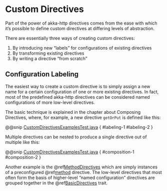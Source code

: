 <a id="custom-directives-java"></a>
# Custom Directives

Part of the power of akka-http directives comes from the ease with which it’s possible to define
custom directives at differing levels of abstraction.

There are essentially three ways of creating custom directives:

 1. By introducing new “labels” for configurations of existing directives
 2. By transforming existing directives
 3. By writing a directive “from scratch”

## Configuration Labeling

The easiest way to create a custom directive is to simply assign a new name for a certain configuration
of one or more existing directives. In fact, most of the predefined akka-http directives can be considered
named configurations of more low-level directives.

The basic technique is explained in the chapter about Composing Directives, where, for example, a new directive
`getOrPut` is defined like this:

@@snip [CustomDirectivesExamplesTest.java](../../../../../../test/java/docs/http/javadsl/server/directives/CustomDirectivesExamplesTest.java) { #labeling-1 #labeling-2 }

Multiple directives can be nested to produce a single directive out of multiple like this:

@@snip [CustomDirectivesExamplesTest.java](../../../../../../test/java/docs/http/javadsl/server/directives/CustomDirectivesExamplesTest.java) { #composition-1 #composition-2 }

Another example is the @ref[MethodDirectives](method-directives/index.md#methoddirectives-java) which are simply instances of a preconfigured @ref[method](method-directives/method.md#method-java) directive.
The low-level directives that most often form the basis of higher-level “named configuration” directives are grouped
together in the @ref[BasicDirectives](basic-directives/index.md#basicdirectives-java) trait.